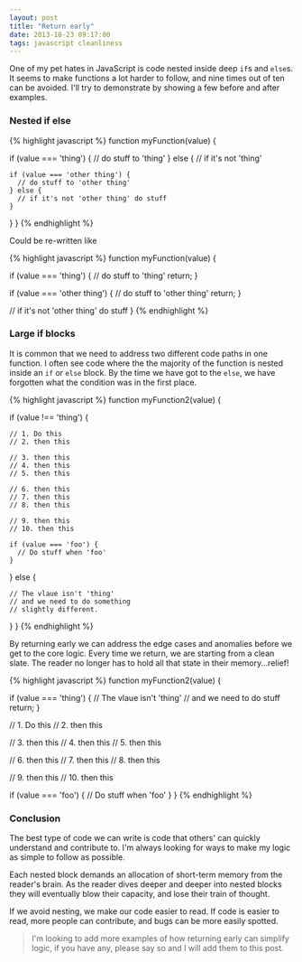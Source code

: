 ```yaml
---
layout: post
title: "Return early"
date: 2013-10-23 09:17:00
tags: javascript cleanliness
---
```


One of my pet hates in JavaScript is code nested inside deep `if`s and `else`s. It seems to make functions a lot harder to follow, and nine times out of ten can be avoided. I'll try to demonstrate by showing a few before and after examples.

### Nested if else

{% highlight javascript %}
function myFunction(value) {

  if (value === 'thing') {
    // do stuff to 'thing'
  } else {
    // if it's not 'thing'

    if (value === 'other thing') {
      // do stuff to 'other thing'
    } else {
      // if it's not 'other thing' do stuff
    }
  }
}
{% endhighlight %}

Could be re-written like

{% highlight javascript %}
function myFunction(value) {

  if (value === 'thing') {
    // do stuff to 'thing'
    return;
  }

  if (value === 'other thing') {
    // do stuff to 'other thing'
    return;
  }

  // if it's not 'other thing' do stuff
}
{% endhighlight %}

### Large if blocks

It is common that we need to address two different code paths in one function. I often see code where the the majority of the function is nested inside an `if` or `else` block. By the time we have got to the `else`, we have forgotten what the condition was in the first place.

{% highlight javascript %}
function myFunction2(value) {

  if (value !== 'thing') {

    // 1. Do this
    // 2. then this

    // 3. then this
    // 4. then this
    // 5. then this

    // 6. then this
    // 7. then this
    // 8. then this

    // 9. then this
    // 10. then this

    if (value === 'foo') {
      // Do stuff when 'foo'
    }

  } else {

    // The vlaue isn't 'thing'
    // and we need to do something
    // slightly different.
  }
}
{% endhighlight %}

By returning early we can address the edge cases and anomalies before we get to the core logic. Every time we return, we are starting from a clean slate. The reader no longer has to hold all that state in their memory...relief!

{% highlight javascript %}
function myFunction2(value) {

  if (value === 'thing') {
    // The vlaue isn't 'thing'
    // and we need to do stuff
    return;
  }

  // 1. Do this
  // 2. then this

  // 3. then this
  // 4. then this
  // 5. then this

  // 6. then this
  // 7. then this
  // 8. then this

  // 9. then this
  // 10. then this

  if (value === 'foo') {
    // Do stuff when 'foo'
  }
}
{% endhighlight %}

### Conclusion

The best type of code we can write is code that others' can quickly understand and contribute to. I'm always looking for ways to make my logic as simple to follow as possible.

Each nested block demands an allocation of short-term memory from the reader's brain. As the reader dives deeper and deeper into nested blocks they will eventually blow their capacity, and lose their train of thought.

If we avoid nesting, we make our code easier to read. If code is easier to read, more people can contribute, and bugs can be more easily spotted.

> I'm looking to add more examples of how returning early can simplify logic, if you have any, please say so and I will add them to this post.